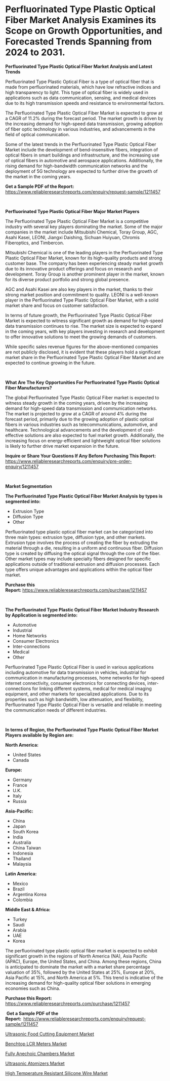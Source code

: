 <p><h1>Perfluorinated Type Plastic Optical Fiber Market Analysis Examines its Scope on Growth Opportunities, and Forecasted Trends Spanning from 2024 to 2031.</h1></p><p><strong>Perfluorinated Type Plastic Optical Fiber Market Analysis and Latest Trends</strong></p>
<p><p>Perfluorinated Type Plastic Optical Fiber is a type of optical fiber that is made from perfluorinated materials, which have low refractive indices and high transparency to light. This type of optical fiber is widely used in applications such as data communication, sensing, and medical devices due to its high transmission speeds and resistance to environmental factors.</p><p>The Perfluorinated Type Plastic Optical Fiber Market is expected to grow at a CAGR of 11.2% during the forecast period. The market growth is driven by the increasing demand for high-speed data transmission, growing adoption of fiber optic technology in various industries, and advancements in the field of optical communication.</p><p>Some of the latest trends in the Perfluorinated Type Plastic Optical Fiber Market include the development of bend-insensitive fibers, integration of optical fibers in smart buildings and infrastructure, and the increasing use of optical fibers in automotive and aerospace applications. Additionally, the rising demand for high-bandwidth communication networks and the deployment of 5G technology are expected to further drive the growth of the market in the coming years.</p></p>
<p><strong>Get a Sample PDF of the Report:&nbsp;</strong> <a href="https://www.reliableresearchreports.com/enquiry/request-sample/1211457">https://www.reliableresearchreports.com/enquiry/request-sample/1211457</a></p>
<p>&nbsp;</p>
<p><strong>Perfluorinated Type Plastic Optical Fiber Major Market Players</strong></p>
<p><p>The Perfluorinated Type Plastic Optical Fiber Market is a competitive industry with several key players dominating the market. Some of the major companies in the market include Mitsubishi Chemical, Toray Group, AGC, Asahi Kasei, LEONI, Jiangxi Daishing, Sichuan Huiyuan, Chromis Fiberoptics, and Timbercon.</p><p>Mitsubishi Chemical is one of the leading players in the Perfluorinated Type Plastic Optical Fiber Market, known for its high-quality products and strong customer base. The company has been experiencing steady market growth due to its innovative product offerings and focus on research and development. Toray Group is another prominent player in the market, known for its diverse product portfolio and strong global presence.</p><p>AGC and Asahi Kasei are also key players in the market, thanks to their strong market position and commitment to quality. LEONI is a well-known player in the Perfluorinated Type Plastic Optical Fiber Market, with a solid market share and focus on customer satisfaction.</p><p>In terms of future growth, the Perfluorinated Type Plastic Optical Fiber Market is expected to witness significant growth as demand for high-speed data transmission continues to rise. The market size is expected to expand in the coming years, with key players investing in research and development to offer innovative solutions to meet the growing demands of customers.</p><p>While specific sales revenue figures for the above-mentioned companies are not publicly disclosed, it is evident that these players hold a significant market share in the Perfluorinated Type Plastic Optical Fiber Market and are expected to continue growing in the future.</p></p>
<p>&nbsp;</p>
<p><strong>What Are The Key Opportunities For Perfluorinated Type Plastic Optical Fiber Manufacturers?</strong></p>
<p><p>The global Perfluorinated Type Plastic Optical Fiber market is expected to witness steady growth in the coming years, driven by the increasing demand for high-speed data transmission and communication networks. The market is projected to grow at a CAGR of around 4% during the forecast period, primarily due to the growing adoption of plastic optical fibers in various industries such as telecommunications, automotive, and healthcare. Technological advancements and the development of cost-effective solutions are also expected to fuel market growth. Additionally, the increasing focus on energy-efficient and lightweight optical fiber solutions is likely to further drive market expansion in the future.</p></p>
<p><strong>Inquire or Share Your Questions If Any Before Purchasing This Report:</strong> <a href="https://www.reliableresearchreports.com/enquiry/pre-order-enquiry/1211457">https://www.reliableresearchreports.com/enquiry/pre-order-enquiry/1211457</a></p>
<p>&nbsp;</p>
<p><strong>Market Segmentation</strong></p>
<p><strong>The Perfluorinated Type Plastic Optical Fiber Market Analysis by types is segmented into:</strong></p>
<p><ul><li>Extrusion Type</li><li>Diffusion Type</li><li>Other</li></ul></p>
<p><p>Perfluorinated type plastic optical fiber market can be categorized into three main types: extrusion type, diffusion type, and other markets. Extrusion type involves the process of creating the fiber by extruding the material through a die, resulting in a uniform and continuous fiber. Diffusion type is created by diffusing the optical signal through the core of the fiber. Other market types may include specialty fibers designed for specific applications outside of traditional extrusion and diffusion processes. Each type offers unique advantages and applications within the optical fiber market.</p></p>
<p><strong>Purchase this Report:&nbsp;</strong><a href="https://www.reliableresearchreports.com/purchase/1211457">https://www.reliableresearchreports.com/purchase/1211457</a></p>
<p>&nbsp;</p>
<p><strong>The Perfluorinated Type Plastic Optical Fiber Market Industry Research by Application is segmented into:</strong></p>
<p><ul><li>Automotive</li><li>Industrial</li><li>Home Networks</li><li>Consumer Electronics</li><li>Inter-connections</li><li>Medical</li><li>Other</li></ul></p>
<p><p>Perfluorinated Type Plastic Optical Fiber is used in various applications including automotive for data transmission in vehicles, industrial for communication in manufacturing processes, home networks for high-speed internet connectivity, consumer electronics for connecting devices, inter-connections for linking different systems, medical for medical imaging equipment, and other markets for specialized applications. Due to its properties such as high bandwidth, low attenuation, and flexibility, Perfluorinated Type Plastic Optical Fiber is versatile and reliable in meeting the communication needs of different industries.</p></p>
<p>&nbsp;</p>
<p><strong>In terms of Region, the Perfluorinated Type Plastic Optical Fiber Market Players available by Region are:</strong></p>
<p>
    <p> <strong> North America: </strong>
        <ul>
            <li>United States</li>
            <li>Canada</li>
        </ul>
        </p> 
    <p> <strong> Europe: </strong>
        <ul>
            <li>Germany</li>
            <li>France</li>
            <li>U.K.</li>
            <li>Italy</li>
            <li>Russia</li>
        </ul>
        </p> 
    <p> <strong> Asia-Pacific: </strong>
        <ul>
            <li>China</li>
            <li>Japan</li>
            <li>South Korea</li>
            <li>India</li>
            <li>Australia</li>
            <li>China Taiwan</li>
            <li>Indonesia</li>
            <li>Thailand</li>
            <li>Malaysia</li>
        </ul>
        </p> 
    <p> <strong> Latin America: </strong>
        <ul>
            <li>Mexico</li>
            <li>Brazil</li>
            <li>Argentina Korea</li>
            <li>Colombia</li>
        </ul>
        </p> 
    <p> <strong> Middle East & Africa: </strong>
        <ul>
            <li>Turkey</li>
            <li>Saudi</li>
            <li>Arabia</li>
            <li>UAE</li>
            <li>Korea</li>
        </ul>
    </p>
    </p>
<p><p>The perfluorinated type plastic optical fiber market is expected to exhibit significant growth in the regions of North America (NA), Asia Pacific (APAC), Europe, the United States, and China. Among these regions, China is anticipated to dominate the market with a market share percentage valuation of 35%, followed by the United States at 25%, Europe at 20%, Asia Pacific at 15%, and North America at 5%. This trend is indicative of the increasing demand for high-quality optical fiber solutions in emerging economies such as China.</p></p>
<p><strong>Purchase this Report: </strong><a href="https://www.reliableresearchreports.com/purchase/1211457">https://www.reliableresearchreports.com/purchase/1211457</a></p>
<p>&nbsp;<strong>Get a Sample PDF of the Report:&nbsp;&nbsp;</strong><a href="https://www.reliableresearchreports.com/enquiry/request-sample/1211457">https://www.reliableresearchreports.com/enquiry/request-sample/1211457</a></p>
<p><strong></strong></p>
<p><p><a href="https://github.com/sofayahoo2023/Market-Research-Report-List-3/blob/main/ultrasonic-food-cutting-equipment-market.md">Ultrasonic Food Cutting Equipment Market</a></p><p><a href="https://medium.com/p/79b9f19f359e/edit">Benchtop LCR Meters Market</a></p><p><a href="https://medium.com/p/dcc6eea75114/edit">Fully Anechoic Chambers Market</a></p><p><a href="https://github.com/nicholepatriciadoylenwnrjr0/Market-Research-Report-List-1/blob/main/ultrasonic-atomizers-market.md">Ultrasonic Atomizers Market</a></p><p><a href="https://issuu.com/reportprime-2/docs/high-temperature-resistant-silicone-wire-market-si">High Temperature Resistant Silicone Wire Market</a></p></p>